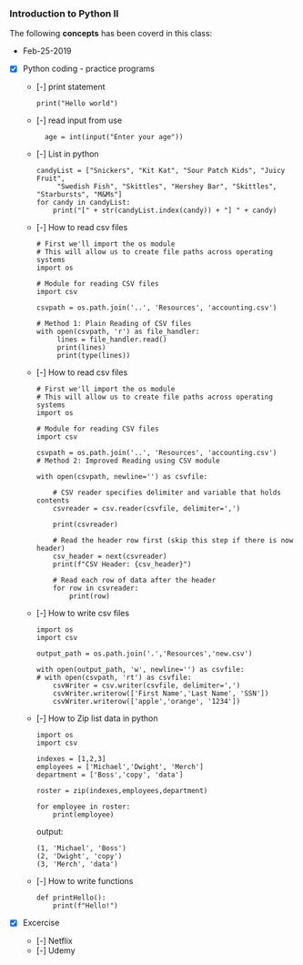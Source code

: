 ### Introduction to Python II ###

The following **concepts** has been coverd in this class:
* Feb-25-2019

* [x] Python coding - practice programs
    * [-] print statement
        ```
        print("Hello world")
        ```
    * [-] read input from use
        ```
          age = int(input("Enter your age"))
        ```
    * [-] List in python
        ```
        candyList = ["Snickers", "Kit Kat", "Sour Patch Kids", "Juicy Fruit",
             "Swedish Fish", "Skittles", "Hershey Bar", "Skittles", "Starbursts", "M&Ms"]
        for candy in candyList:
    		print("[" + str(candyList.index(candy)) + "] " + candy)
        ```
    * [-] How to read csv files
        ```
        # First we'll import the os module
		# This will allow us to create file paths across operating systems
		import os

		# Module for reading CSV files
		import csv

		csvpath = os.path.join('..', 'Resources', 'accounting.csv')

		# Method 1: Plain Reading of CSV files
		with open(csvpath, 'r') as file_handler:
		     lines = file_handler.read()
		     print(lines)
		     print(type(lines))
		```
	* [-] How to read csv files
		```
		# First we'll import the os module
		# This will allow us to create file paths across operating systems
		import os

		# Module for reading CSV files
		import csv

		csvpath = os.path.join('..', 'Resources', 'accounting.csv')
		# Method 2: Improved Reading using CSV module

		with open(csvpath, newline='') as csvfile:

		    # CSV reader specifies delimiter and variable that holds contents
		    csvreader = csv.reader(csvfile, delimiter=',')

		    print(csvreader)

		    # Read the header row first (skip this step if there is now header)
		    csv_header = next(csvreader)
		    print(f"CSV Header: {csv_header}")

		    # Read each row of data after the header
		    for row in csvreader:
		        print(row)
        ```
    * [-] How to write csv files
        ```
        import os
		import csv

		output_path = os.path.join('.','Resources','new.csv')

		with open(output_path, 'w', newline='') as csvfile:
		# with open(csvpath, 'rt') as csvfile:
		    csvWriter = csv.writer(csvfile, delimiter=',')
		    csvWriter.writerow(['First Name','Last Name', 'SSN'])
		    csvWriter.writerow(['apple','orange', '1234'])
        ```
    * [-] How to Zip list data in python
        ```
        import os
		import csv

		indexes = [1,2,3]
		employees = ['Michael','Dwight', 'Merch']
		department = ['Boss','copy', 'data']

		roster = zip(indexes,employees,department)

		for employee in roster:
		    print(employee)
        ```
        output:
        ```
        (1, 'Michael', 'Boss')
		(2, 'Dwight', 'copy')
		(3, 'Merch', 'data')
        ```
    * [-] How to write functions
        ```
		def printHello():
		    print(f"Hello!")
        ```

* [x] Excercise
  * [-] Netflix
  * [-] Udemy
